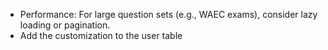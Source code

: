 - Performance: For large question sets (e.g., WAEC exams), consider lazy loading or pagination.
- Add the customization to the user table